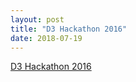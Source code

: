 ```yaml
---
layout: post
title: "D3 Hackathon 2016"
date: 2018-07-19
---
```


<a href="https://www.icloud.com/sharedalbum/#B0i5oqs3qcIQ8RW">D3 Hackathon 2016</a>
